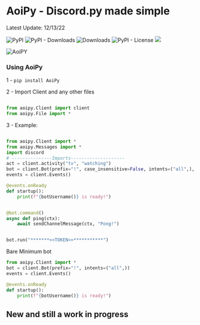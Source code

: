 # AoiPy - Discord.py made simple
Latest Update: 12/13/22

![PyPI](https://img.shields.io/pypi/v/aoipy)
![PyPI - Downloads](https://img.shields.io/pypi/dm/aoipy?color=green&label=downloads)
![Downloads](https://static.pepy.tech/personalized-badge/aoipy?period=total&units=international_system&left_color=grey&right_color=green&left_text=downloads)
![PyPI - License](https://img.shields.io/pypi/l/aoipy)
![](https://tokei.rs/b1/github/tomschimansky/aoipy)

![AoiPY](https://github.com/LilbabxJJ-1/Aoipy/blob/master/aoipy/AOIpy%20(1).png)
### Using AoiPy
1 - `pip install AoiPy`

2 - Import Client and any other files

```python

from aoipy.Client import client
from aoipy.File import * 
```

3 -  Example:

```python

from aoipy.Client import *
from aoipy.Messages import *
import discord
# ---------------Imports--------------------
act = client.activity("tv", "watching")
bot = client.Bot(prefix="!", case_insensitive=False, intents=("all",), activity=act)
events = client.Events()

@events.onReady
def startup():
    print(f"{botUsername()} is ready!")


@bot.command()
async def ping(ctx):
    await sendChannelMessage(ctx, "Pong!")


bot.run("*******<<TOKEN>>***********")
```

Bare Minimum bot
```python
from aoipy.Client import *
bot = client.Bot(prefix="!", intents=("all",))
events = client.Events()

@events.onReady
def startup():
    print(f"{botUsername()} is ready!")
```
## New and still a work in progress

